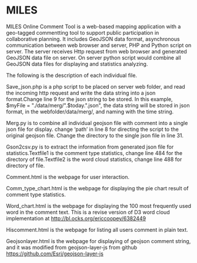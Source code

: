 # MILES
MILES Online Comment Tool is a web-based mapping application with a geo-tagged commentting tool to support public participation in collaborative planning. It includes GeoJSON data format, asynchronous communication between web browser and server, PHP and Python script on server. The server receives Http request from web browser and generated GeoJSON data file on server. On server python script would combine all GeoJSON data files for displaying and statistics analyzing.

The following is the description of each individual file.

Save_json.php is a php script to be placed on server web folder, and read the incoming http request and write the data string into a json format.Change line 9 for the json string to be stored. In this example, $myFile = "./data/merg/".$today.".json", the data string will be stored in json format, in the webfolder/data/merg/, and naming with the time string.

Merg.py is to combine all individual geojson file with comment into a single json file for display. change ‘path’ in line 8 for directing the script to the original geojson file. Change the directory to the single json file in line 31.

Gson2csv.py is to extract the information from generated json file for statistics.Textfile1 is the comment type statistics, change line 484 for the directory of file.Textfile2 is the word cloud statistics, change line 488 for directory of file.

Comment.html is the webpage for user interaction. 

Comm_type_chart.html is the webpage for displaying the pie chart result of comment type statistics.

Word_chart.html is the webpage for displaying the 100 most frequently used word in the comment text. This is a revise version of D3 word cloud implementation at http://bl.ocks.org/ericcoopey/6382449

Hiscomment.html is the webpage for listing all users comment in plain text.

Geojsonlayer.html is the webpage for displaying of geojson comment string, and it was modified from geojson-layer-js from github
https://github.com/Esri/geojson-layer-js
